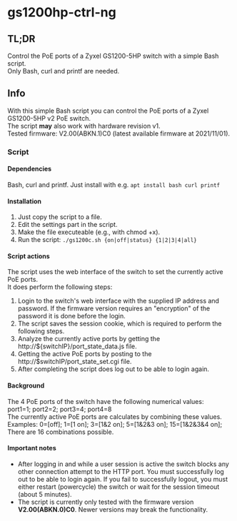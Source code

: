 # gs1200hp-ctrl-ng
<h2>TL;DR</h2>
<p>
Control the PoE ports of a Zyxel GS1200-5HP switch with a simple Bash script.<br />
Only Bash, curl and printf are needed.
</p>

<h2>Info</h2>
<p>
With this simple Bash script you can control the PoE ports of a Zyxel GS1200-5HP v2 PoE switch.<br />
The script <b>may</b> also work with hardware revision v1.<br />
Tested firmware: V2.00(ABKN.1)C0 (latest available firmware at 2021/11/01).
</p>

<h3>Script</h3>
<h4>Dependencies</h4>
<p>
Bash, curl and printf.
Just install with e.g. <code>apt install bash curl printf</code>
</p>

<h4>Installation</h4>
<ol>
<li>Just copy the script to a file.</li>
<li>Edit the settings part in the script.</li>
<li>Make the file executeable (e.g., with chmod +x).</li>
<li>Run the script: <code>./gs1200c.sh {on|off|status} {1|2|3|4|all}</code></li>
</ol>

<h4>Script actions</h4>
<p>The script uses the web interface of the switch to set the currently active PoE ports.<br />
It does perform the following steps:<br />
<ol>
  <li>Login to the switch's web interface with the supplied IP address and password. If the firmware version requires an "encryption" of the password it is done before the login.</li>
  <li>The script saves the session cookie, which is required to perform the following steps.</li>
  <li>Analyze the currently active ports by getting the http://${switchIP}/port_state_data.js file.</li>
  <li>Getting the active PoE ports by posting to the http://$switchIP/port_state_set.cgi file.</li>
  <li>After completing the script does log out to be able to login again.</li>
</ol>
</p>

<h4>Background</h4>
<p>
The 4 PoE ports of the switch have the following numerical values:<br />
port1=1;	port2=2;	port3=4;	port4=8<br />
The currently active PoE ports are calculates by combining these values.<br />
Examples:  0=[off]; 1=[1 on]; 3=[1&2 on]; 5=[1&2&3 on]; 15=[1&2&3&4 on];<br />
There are 16 combinations possible.
</p>

<h4>Important notes</h4>
<ul>
  <li>After logging in and while a user session is active the switch blocks any other connection attempt to the HTTP port. You must successfully log out to be able to login again. If you fail to successfully logout, you must either restart (powercycle) the switch or wait for the session timeout (about 5 minutes).</li>
  <li>The script is currently only tested with the firmware version <b>V2.00(ABKN.0)C0</b>. Newer versions may break the functionality.</li>
</ul>
